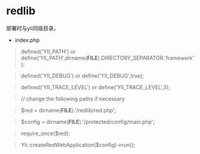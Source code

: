 redlib
======

部署时与yii同级目录。

- index.php

> defined('YII_PATH') or define('YII_PATH',dirname(__FILE__).DIRECTORY_SEPARATOR.'framework');

> defined('YII_DEBUG') or define('YII_DEBUG',true);

> defined('YII_TRACE_LEVEL') or define('YII_TRACE_LEVEL',3);

> // change the following paths if necessary

> $red = dirname(__FILE__).'/redlib/red.php';

> $config = dirname(__FILE__).'/protected/config/main.php';

> require_once($red);

> Yii::createRedWebApplication($config)->run();
